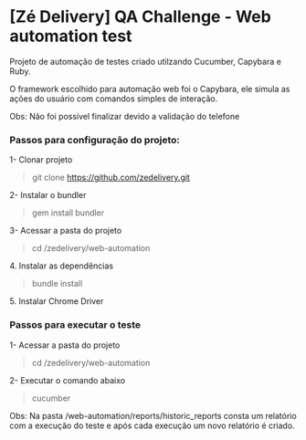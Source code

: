 # [Zé Delivery] QA Challenge - Web automation test

Projeto de automação de testes criado utilzando Cucumber, Capybara e Ruby.

O framework escolhido para automação web foi o Capybara, ele simula as ações do usuário com comandos simples de interação.

Obs: Não foi possível finalizar devido a validação do telefone

### Passos para configuração do projeto:

<p>1- Clonar projeto</p>

> git clone https://github.com/zedelivery.git

<p>2- Instalar o bundler </p>

> gem install bundler

<p>3- Acessar a pasta do projeto</p>

> cd /zedelivery/web-automation

<p>4. Instalar as dependências </p>

>bundle install

<p>5. Instalar Chrome Driver </p>


### Passos para executar o teste

<p>1- Acessar a pasta do projeto</p>

> cd /zedelivery/web-automation

<p>2- Executar o comando abaixo</p>

> cucumber

Obs: Na pasta /web-automation/reports/historic_reports consta um relatório com a execução do teste e após cada execução um novo relatório é criado.